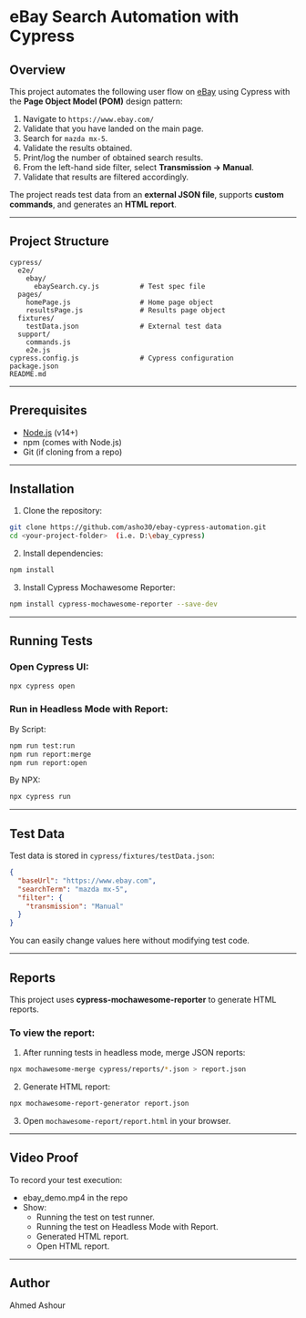 # eBay Search Automation with Cypress

## Overview
This project automates the following user flow on [eBay](https://www.ebay.com) using Cypress with the **Page Object Model (POM)** design pattern:

1. Navigate to `https://www.ebay.com/`
2. Validate that you have landed on the main page.
3. Search for `mazda mx-5`.
4. Validate the results obtained.
5. Print/log the number of obtained search results.
6. From the left-hand side filter, select **Transmission → Manual**.
7. Validate that results are filtered accordingly.

The project reads test data from an **external JSON file**, supports **custom commands**, and generates an **HTML report**.

---

## Project Structure
```
cypress/
  e2e/
    ebay/
      ebaySearch.cy.js          # Test spec file
  pages/
    homePage.js                 # Home page object
    resultsPage.js              # Results page object
  fixtures/
    testData.json               # External test data
  support/
    commands.js
    e2e.js
cypress.config.js               # Cypress configuration
package.json
README.md
```

---

## Prerequisites
- [Node.js](https://nodejs.org/) (v14+)
- npm (comes with Node.js)
- Git (if cloning from a repo)

---

## Installation
1. Clone the repository:
```bash
git clone https://github.com/asho30/ebay-cypress-automation.git
cd <your-project-folder>  (i.e. D:\ebay_cypress)
```

2. Install dependencies:
```bash
npm install
```

3. Install Cypress Mochawesome Reporter:
```bash
npm install cypress-mochawesome-reporter --save-dev
```

---

## Running Tests

### Open Cypress UI:
```bash
npx cypress open
```

### Run in Headless Mode with Report:
By Script:
```bash
npm run test:run
npm run report:merge
npm run report:open
```
By NPX:
```bash
npx cypress run
```

---

## Test Data
Test data is stored in `cypress/fixtures/testData.json`:
```json
{
  "baseUrl": "https://www.ebay.com",
  "searchTerm": "mazda mx-5",
  "filter": {
    "transmission": "Manual"
  }
}
```

You can easily change values here without modifying test code.

---

## Reports
This project uses **cypress-mochawesome-reporter** to generate HTML reports.

### To view the report:
1. After running tests in headless mode, merge JSON reports:
```bash
npx mochawesome-merge cypress/reports/*.json > report.json
```
2. Generate HTML report:
```bash
npx mochawesome-report-generator report.json
```
3. Open `mochawesome-report/report.html` in your browser.

---

## Video Proof
To record your test execution:
- ebay_demo.mp4 in the repo
- Show:
  - Running the test on test runner.
  - Running the test on Headless Mode with Report.
  - Generated HTML report.
  - Open HTML report.

---

## Author
Ahmed Ashour
